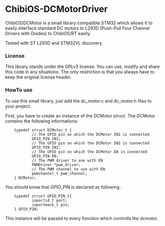 ChibiOS-DCMotorDriver
=====================

ChibiOS/DCMotor is a small library compatible STM32 which allows it to easily interface standard DC motors to L293D (Push-Pull Four Channel Drivers with Diodes) to ChibiOS/RT easily.

Tested with ST L293D and STM32VL discovery.

### License ###

This library stands under the GPLv3 license. You can use, modify and share this code in any situations. The only restriction is that you always have to keep the original license header.

### HowTo use ###

To use this small library, just add the dc_motor.c and dc_motor.h files to your project.

First, you have to create an instance of the DCMotor struct. The DCMotor contains the following informations:


        typedef struct DCMotor_t {
                // The GPIO pin on which the DCMotor IN1 is connected
                GPIO_PIN IN1;
                // The GPIO pin on which the DCMotor IN2 is connected
                GPIO_PIN IN2;
                // The GPIO pin on which the DCMotor EN is connected
                GPIO_PIN EN;
                // The PWM driver to use with EN
                PWMDriver *pwm_driver;
                // The PWM channel to use with EN
                pwmchannel_t pwm_channel;
        } DCMotor;

You should know that GPIO_PIN is declared as following :

        typedef struct GPIO_PIN_t{
                ioportid_t port;
                ioportmask_t pin;
        } GPIO_PIN;

This instance will be passed to every function which controlls the dcmotor.
